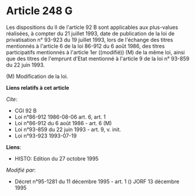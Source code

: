 # Article 248 G

Les dispositions du II de l'article 92 B sont applicables aux plus-values réalisées, à compter du 21 juillet 1993, date de
publication de la loi de privatisation n° 93-923 du 19 juillet 1993, lors de l'échange des titres mentionnés à l'article 6 de
la loi 86-912 du 6 août 1986, des titres participatifs mentionnés à l'article 1er ((modifié)) (M) de la même loi, ainsi que
des titres de l'emprunt d'Etat mentionné à l'article 9 de la loi n° 93-859 du 22 juin 1993.

(M) Modification de la loi.

**Liens relatifs à cet article**

_Cite_:

  - CGI 92 B
  - Loi n°86-912 1986-08-06 art. 6, art. 1
  - Loi n°86-912 du 6 août 1986 - art. 6 (M)
  - Loi n°93-859 du 22 juin 1993 - art. 9, v. init.
  - Loi n°93-923 1993-07-19

**Liens**:

  - HISTO: Edition du 27 octobre 1995

_Modifié par_:

  - Décret n°95-1281 du 11 décembre 1995 - art. 1 () JORF 13 décembre 1995
